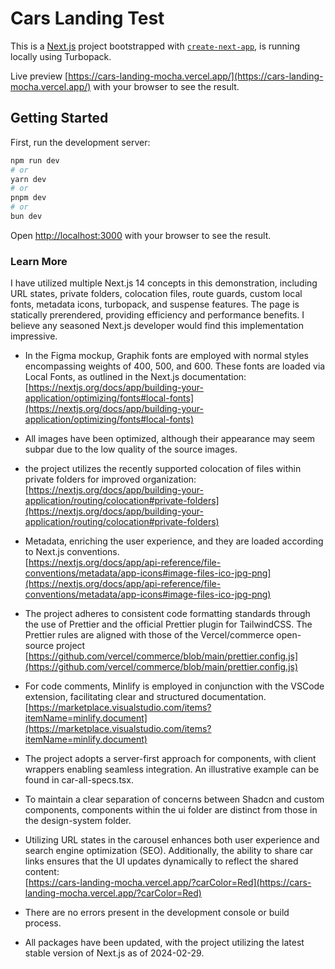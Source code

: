 # Cars Landing Test

This is a [Next.js](https://nextjs.org/) project bootstrapped with [`create-next-app`](https://github.com/vercel/next.js/tree/canary/packages/create-next-app), is running locally using Turbopack.

Live preview [https://cars-landing-mocha.vercel.app/](https://cars-landing-mocha.vercel.app/) with your browser to see the result.

## Getting Started

First, run the development server:

```bash
npm run dev
# or
yarn dev
# or
pnpm dev
# or
bun dev
```

Open [http://localhost:3000](http://localhost:3000) with your browser to see the result.

### Learn More

I have utilized multiple Next.js 14 concepts in this demonstration, including URL states, private folders, colocation files, route guards, custom local fonts, metadata icons, turbopack, and suspense features. The page is statically prerendered, providing efficiency and performance benefits. I believe any seasoned Next.js developer would find this implementation impressive.

- In the Figma mockup, Graphik fonts are employed with normal styles encompassing weights of 400, 500, and 600. These fonts are loaded via Local Fonts, as outlined in the Next.js documentation: \
  [https://nextjs.org/docs/app/building-your-application/optimizing/fonts#local-fonts](https://nextjs.org/docs/app/building-your-application/optimizing/fonts#local-fonts)

- All images have been optimized, although their appearance may seem subpar due to the low quality of the source images.
- the project utilizes the recently supported colocation of files within private folders for improved organization:\
  [https://nextjs.org/docs/app/building-your-application/routing/colocation#private-folders](https://nextjs.org/docs/app/building-your-application/routing/colocation#private-folders)
- Metadata, enriching the user experience, and they are loaded according to Next.js conventions. \
  [https://nextjs.org/docs/app/api-reference/file-conventions/metadata/app-icons#image-files-ico-jpg-png](https://nextjs.org/docs/app/api-reference/file-conventions/metadata/app-icons#image-files-ico-jpg-png)
- The project adheres to consistent code formatting standards through the use of Prettier and the official Prettier plugin for TailwindCSS. The Prettier rules are aligned with those of the Vercel/commerce open-source project \
  [https://github.com/vercel/commerce/blob/main/prettier.config.js](https://github.com/vercel/commerce/blob/main/prettier.config.js)

- For code comments, Minlify is employed in conjunction with the VSCode extension, facilitating clear and structured documentation. \
  [https://marketplace.visualstudio.com/items?itemName=minlify.document](https://marketplace.visualstudio.com/items?itemName=minlify.document)
- The project adopts a server-first approach for components, with client wrappers enabling seamless integration. An illustrative example can be found in car-all-specs.tsx.
- To maintain a clear separation of concerns between Shadcn and custom components, components within the ui folder are distinct from those in the design-system folder.
- Utilizing URL states in the carousel enhances both user experience and search engine optimization (SEO). Additionally, the ability to share car links ensures that the UI updates dynamically to reflect the shared content: \
  [https://cars-landing-mocha.vercel.app/?carColor=Red](https://cars-landing-mocha.vercel.app/?carColor=Red)
- There are no errors present in the development console or build process.
- All packages have been updated, with the project utilizing the latest stable version of Next.js as of 2024-02-29.
